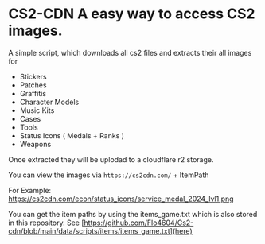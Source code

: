 # CS2-CDN A easy way to access CS2 images.

A simple script, which downloads all cs2 files and extracts their all images for 
- Stickers
- Patches
- Graffitis
- Character Models
- Music Kits
- Cases
- Tools
- Status Icons ( Medals + Ranks )
- Weapons

Once extracted they will be uplodad to a cloudflare r2 storage. 

You can view the images via `https://cs2cdn.com/` + ItemPath

For Example: https://cs2cdn.com/econ/status_icons/service_medal_2024_lvl1.png

You can get the item paths by using the items_game.txt which is also stored in this repository. See [https://github.com/Flo4604/Cs2-cdn/blob/main/data/scripts/items/items_game.txt](here)
